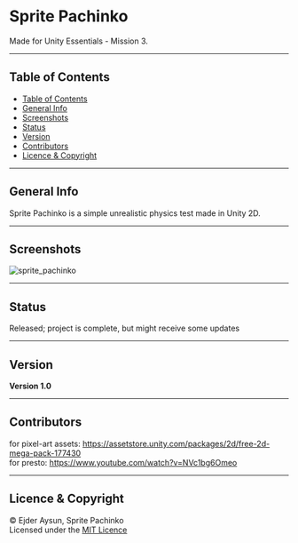 # Sprite Pachinko
Made for Unity Essentials - Mission 3.

---
## Table of Contents
  * [Table of Contents](#table-of-contents)
  * [General Info](#general-info)
  * [Screenshots](#screenshots)
  * [Status](#status)
  * [Version](#version)
  * [Contributors](#contributors)
  * [Licence & Copyright](#licence--copyright)

---
## General Info
Sprite Pachinko is a simple unrealistic physics test made in Unity 2D.

---
## Screenshots
![sprite_pachinko](https://user-images.githubusercontent.com/71559273/184714313-74ba8018-1648-40e4-a8f7-fa59d2fd4f23.png)

---
## Status
Released; project is complete, but might receive some updates

---
## Version
**Version 1.0**

---
## Contributors
for pixel-art assets: https://assetstore.unity.com/packages/2d/free-2d-mega-pack-177430  
for presto: https://www.youtube.com/watch?v=NVc1bg6Omeo

---
## Licence & Copyright
© Ejder Aysun, Sprite Pachinko  
Licensed under the [MIT Licence](https://github.com/EjderAysun/Sprite-Pachinko/blob/main/LICENCE)